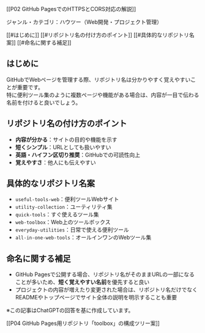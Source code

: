 [[P02 GitHub PagesでのHTTPSとCORS対応の解説]]

ジャンル・カテゴリ：ハウツー（Web開発・プロジェクト管理）

[[#はじめに]]
[[#リポジトリ名の付け方のポイント]]
[[#具体的なリポジトリ名案]]
[[#命名に関する補足]]

## はじめに
GitHubでWebページを管理する際、リポジトリ名は分かりやすく覚えやすいことが重要です。  
特に便利ツール集のように複数ページや機能がある場合は、内容が一目で伝わる名前を付けると良いでしょう。

## リポジトリ名の付け方のポイント
- **内容が分かる**：サイトの目的や機能を示す
- **短くシンプル**：URLとしても扱いやすい
- **英語・ハイフン区切り推奨**：GitHubでの可読性向上
- **覚えやすさ**：他人にも伝えやすい

## 具体的なリポジトリ名案
- `useful-tools-web`：便利ツールWebサイト
- `utility-collection`：ユーティリティ集
- `quick-tools`：すぐ使えるツール集
- `web-toolbox`：Web上のツールボックス
- `everyday-utilities`：日常で使える便利ツール
- `all-in-one-web-tools`：オールインワンのWebツール集

## 命名に関する補足
- GitHub Pagesで公開する場合、リポジトリ名がそのままURLの一部になることが多いため、**短く覚えやすい名前**を優先すると良い
- プロジェクトの内容が増えたり変更された場合は、リポジトリ名だけでなくREADMEやトップページでサイト全体の説明を明示することも重要

※この記事はChatGPTの回答を基に作成しています。

[[P04 GitHub Pages用リポジトリ「toolbox」の構成ツリー案]]